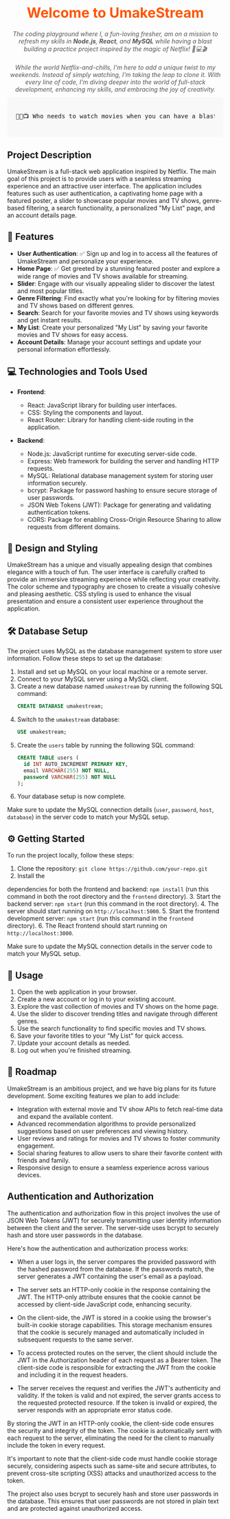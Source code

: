 <h1 style="font-size: 32px; font-weight: bold; color: #FF5500; text-align: center;">Welcome to UmakeStream</h1>

<p style="font-style: italic; margin: 20px 0; color: #555555; text-align: center;">The coding playground where I, a fun-loving fresher, am on a mission to refresh my skills in <strong>Node.js</strong>, <strong>React</strong>, and <strong>MySQL</strong> while having a blast building a practice project inspired by the magic of Netflix! 🚀💻🎬</p>

<p style="font-style: italic; margin: 10px 0; color: #555555; text-align: center;">While the world Netflix-and-chills, I'm here to add a unique twist to my weekends. Instead of simply watching, I'm taking the leap to clone it. With every line of code, I'm diving deeper into the world of full-stack development, enhancing my skills, and embracing the joy of creativity.</p>

<div style="background-color: #F8F8F8; padding: 20px; border-radius: 5px;">
    <pre style="font-family: monospace;">🚀🎥📺 Who needs to watch movies when you can have a blast with code, right? 💻✨</pre>
</div>

## Project Description

UmakeStream is a full-stack web application inspired by Netflix. The main goal of this project is to provide users with a seamless streaming experience and an attractive user interface. The application includes features such as user authentication, a captivating home page with a featured poster, a slider to showcase popular movies and TV shows, genre-based filtering, a search functionality, a personalized "My List" page, and an account details page.

## 🚀 Features

- **User Authentication**: ✅ Sign up and log in to access all the features of UmakeStream and personalize your experience.
- **Home Page**: ✅ Get greeted by a stunning featured poster and explore a wide range of movies and TV shows available for streaming.
- **Slider**: Engage with our visually appealing slider to discover the latest and most popular titles.
- **Genre Filtering**: Find exactly what you're looking for by filtering movies and TV shows based on different genres.
- **Search**: Search for your favorite movies and TV shows using keywords and get instant results.
- **My List**: Create your personalized "My List" by saving your favorite movies and TV shows for easy access.
- **Account Details**: Manage your account settings and update your personal information effortlessly.

## 💻 Technologies and Tools Used

- **Frontend**:
  - React: JavaScript library for building user interfaces.
  - CSS: Styling the components and layout.
  - React Router: Library for handling client-side routing in the application.

- **Backend**:
  - Node.js: JavaScript runtime for executing server-side code.
  - Express: Web framework for building the server and handling HTTP requests.
  - MySQL: Relational database management system for storing user information securely.
  - bcrypt: Package for password hashing to ensure secure storage of user passwords.
  - JSON Web Tokens (JWT): Package for generating and validating authentication tokens.
  - CORS: Package for enabling Cross-Origin Resource Sharing to allow requests from different domains.

## 🎨 Design and Styling

UmakeStream has a unique and visually appealing design that combines elegance with a touch of fun. The user interface is carefully crafted to provide an immersive streaming experience while reflecting your creativity. The color scheme and typography are chosen to create a visually cohesive and pleasing aesthetic. CSS styling is used to enhance the visual presentation and ensure a consistent user experience throughout the application.

## 🛠️ Database Setup

The project uses MySQL as the database management system to store user information. Follow these steps to set up the database:

1. Install and set up MySQL on your local machine or a remote server.
2. Connect to your MySQL server using a MySQL client.
3. Create a new database named `umakestream` by running the following SQL command:
   ```sql
   CREATE DATABASE umakestream;
   ```
4. Switch to the `umakestream` database:
   ```sql
   USE umakestream;
   ```
5. Create the `users` table by running the following SQL command:
   ```sql
   CREATE TABLE users (
     id INT AUTO_INCREMENT PRIMARY KEY,
     email VARCHAR(255) NOT NULL,
     password VARCHAR(255) NOT NULL
   );
   ```
6. Your database setup is now complete.

Make sure to update the MySQL connection details (`user`, `password`, `host`, `database`) in the server code to match your MySQL setup.

## ⚙️ Getting Started

To run the project locally, follow these steps:

1. Clone the repository: `git clone https://github.com/your-repo.git`
2. Install the

 dependencies for both the frontend and backend: `npm install` (run this command in both the root directory and the `frontend` directory).
3. Start the backend server: `npm start` (run this command in the root directory).
4. The server should start running on `http://localhost:5000`.
5. Start the frontend development server: `npm start` (run this command in the `frontend` directory).
6. The React frontend should start running on `http://localhost:3000`.

Make sure to update the MySQL connection details in the server code to match your MySQL setup.

## 🎯 Usage

1. Open the web application in your browser.
2. Create a new account or log in to your existing account.
3. Explore the vast collection of movies and TV shows on the home page.
4. Use the slider to discover trending titles and navigate through different genres.
5. Use the search functionality to find specific movies and TV shows.
6. Save your favorite titles to your "My List" for quick access.
7. Update your account details as needed.
8. Log out when you're finished streaming.

## 🚧 Roadmap

UmakeStream is an ambitious project, and we have big plans for its future development. Some exciting features we plan to add include:

- Integration with external movie and TV show APIs to fetch real-time data and expand the available content.
- Advanced recommendation algorithms to provide personalized suggestions based on user preferences and viewing history.
- User reviews and ratings for movies and TV shows to foster community engagement.
- Social sharing features to allow users to share their favorite content with friends and family.
- Responsive design to ensure a seamless experience across various devices.

## Authentication and Authorization

The authentication and authorization flow in this project involves the use of JSON Web Tokens (JWT) for securely transmitting user identity information between the client and the server. The server-side uses bcrypt to securely hash and store user passwords in the database.

Here's how the authentication and authorization process works:

- When a user logs in, the server compares the provided password with the hashed password from the database. If the passwords match, the server generates a JWT containing the user's email as a payload.

- The server sets an HTTP-only cookie in the response containing the JWT. The HTTP-only attribute ensures that the cookie cannot be accessed by client-side JavaScript code, enhancing security.

- On the client-side, the JWT is stored in a cookie using the browser's built-in cookie storage capabilities. This storage mechanism ensures that the cookie is securely managed and automatically included in subsequent requests to the same server.

- To access protected routes on the server, the client should include the JWT in the Authorization header of each request as a Bearer token. The client-side code is responsible for extracting the JWT from the cookie and including it in the request headers.

- The server receives the request and verifies the JWT's authenticity and validity. If the token is valid and not expired, the server grants access to the requested protected resource. If the token is invalid or expired, the server responds with an appropriate error status code.

By storing the JWT in an HTTP-only cookie, the client-side code ensures the security and integrity of the token. The cookie is automatically sent with each request to the server, eliminating the need for the client to manually include the token in every request.

It's important to note that the client-side code must handle cookie storage securely, considering aspects such as same-site and secure attributes, to prevent cross-site scripting (XSS) attacks and unauthorized access to the token.

The project also uses bcrypt to securely hash and store user passwords in the database. This ensures that user passwords are not stored in plain text and are protected against unauthorized access.
